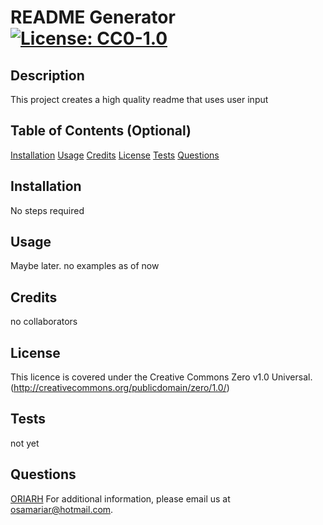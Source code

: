 # README Generator [![License: CC0-1.0](https://licensebuttons.net/l/zero/1.0/80x15.png)](http://creativecommons.org/publicdomain/zero/1.0/)

## Description

This project creates a high quality readme that uses user input

## Table of Contents (Optional)

<a href = '#Installation'>Installation</a>
<a href = '#Usage'>Usage</a>
<a href = '#Credits'>Credits</a>
<a href = '#License'>License</a>
<a href = '#Tests'>Tests</a>
<a href = '#Questions'>Questions</a>

## Installation

No steps required

## Usage

Maybe later. no examples as of now

## Credits

no collaborators

## License

This licence is covered under the Creative Commons Zero v1.0 Universal.
(http://creativecommons.org/publicdomain/zero/1.0/)

## Tests

not yet

## Questions
<a href = 'https://github.com/ORIARH'>ORIARH</a>
For additional information, please email us at osamariar@hotmail.com.